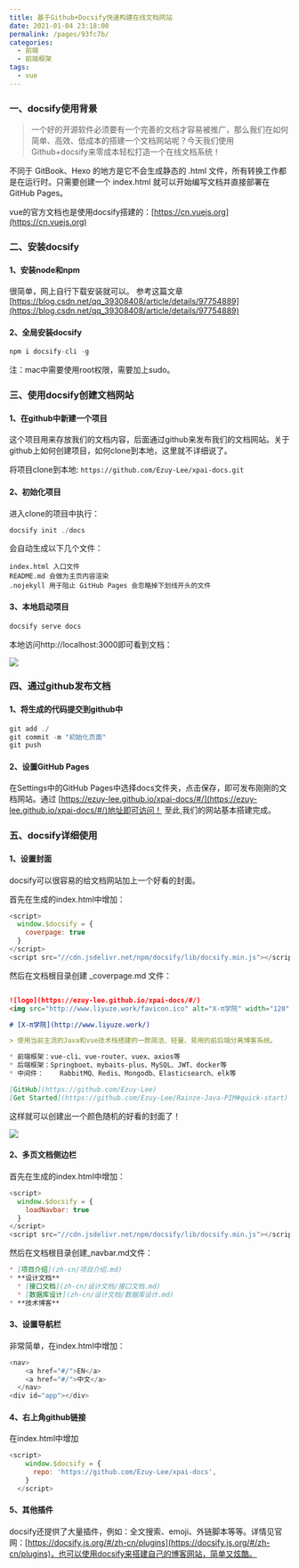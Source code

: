 ```yaml
---
title: 基于Github+Docsify快速构建在线文档网站
date: 2021-01-04 23:18:00
permalink: /pages/93fc7b/
categories:
  - 前端
  - 前端框架
tags:
  - vue
---
```


### 一、docsify使用背景
>一个好的开源软件必须要有一个完善的文档才容易被推广，那么我们在如何简单、高效、低成本的搭建一个文档网站呢？今天我们使用Github+docsify来零成本轻松打造一个在线文档系统！

不同于 GitBook、Hexo 的地方是它不会生成静态的 .html 文件，所有转换工作都是在运行时。只需要创建一个 index.html 就可以开始编写文档并直接部署在 GitHub Pages。

vue的官方文档也是使用docsify搭建的：[https://cn.vuejs.org](https://cn.vuejs.org)

### 二、安装docsify

#### 1、安装node和npm

 很简单，网上自行下载安装就可以。
 参考这篇文章[https://blog.csdn.net/qq_39308408/article/details/97754889](https://blog.csdn.net/qq_39308408/article/details/97754889) 

#### 2、全局安装docsify
```js
npm i docsify-cli -g
```
注：mac中需要使用root权限，需要加上sudo。

### 三、使用docsify创建文档网站

#### 1、在github中新建一个项目

这个项目用来存放我们的文档内容，后面通过github来发布我们的文档网站。关于github上如何创建项目，如何clone到本地，这里就不详细说了。

将项目clone到本地:  `https://github.com/Ezuy-Lee/xpai-docs.git`
#### 2、初始化项目

进入clone的项目中执行：
    
```js
docsify init ./docs
```

会自动生成以下几个文件：
    
```text
index.html 入口文件
README.md 会做为主页内容渲染
.nojekyll 用于阻止 GitHub Pages 会忽略掉下划线开头的文件
```
#### 3、本地启动项目
```js
docsify serve docs
```

本地访问http://localhost:3000即可看到文档：

![](https://cdn.jsdelivr.net/gh/Ezuy-Lee/RainzeDrawingBed/media/wordimage001.png)

### 四、通过github发布文档


#### 1、将生成的代码提交到github中
```js
git add ./
git commit -m "初始化页面"
git push
```
#### 2、设置GitHub Pages

在Settings中的GitHub Pages中选择docs文件夹，点击保存，即可发布刚刚的文档网站。通过 [https://ezuy-lee.github.io/xpai-docs/#/](https://ezuy-lee.github.io/xpai-docs/#/)地址即可访问！
至此,我们的网站基本搭建完成。

### 五、docsify详细使用

#### 1、设置封面
docsify可以很容易的给文档网站加上一个好看的封面。
    
首先在生成的index.html中增加：
```js
<script>
  window.$docsify = {
    coverpage: true
  }
</script>
<script src="//cdn.jsdelivr.net/npm/docsify/lib/docsify.min.js"></script>
```

然后在文档根目录创建 _coverpage.md 文件：
```md

![logo](https://ezuy-lee.github.io/xpai-docs/#/)
<img src="http://www.liyuze.work/favicon.ico" alt="X-π学院" width="120" height="120" align="bottom"　border-radius:2em/>

# [X-π学院](http://www.liyuze.work/)

> 使用当前主流的Java和vue技术栈搭建的一款简洁、轻量、易用的前后端分离博客系统。

* 前端框架：vue-cli、vue-router、vuex、axios等
* 后端框架：Springboot、mybaits-plus、MySQL、JWT、docker等
* 中间件：    RabbitMQ、Redis、Mongodb、Elasticsearch、elk等

[GitHub](https://github.com/Ezuy-Lee)
[Get Started](https://github.com/Ezuy-Lee/Rainze-Java-PIM#quick-start)
```

这样就可以创建出一个颜色随机的好看的封面了！

![](https://cdn.jsdelivr.net/gh/Ezuy-Lee/RainzeDrawingBed/media/wordimage001.png)


#### 2、多页文档侧边栏

首先在生成的index.html中增加：
```js
<script>
  window.$docsify = {
    loadNavbar: true
  }
</script>
<script src="//cdn.jsdelivr.net/npm/docsify/lib/docsify.min.js"></script>
```

然后在文档根目录创建_navbar.md文件：
```md
* [项目介绍](zh-cn/项目介绍.md)
* **设计文档**
  * [接口文档](zh-cn/设计文档/接口文档.md)
  * [数据库设计](zh-cn/设计文档/数据库设计.md)
* **技术博客**
```

#### 3、设置导航栏

非常简单，在index.html中增加：
```js
<nav>
    <a href="#/">EN</a>
    <a href="#/">中文</a>
  </nav>
<div id="app"></div>
```

#### 4、右上角github链接

在index.html中增加
```js
<script>
    window.$docsify = {
      repo: 'https://github.com/Ezuy-Lee/xpai-docs',
    }
  </script>
```

#### 5、其他插件

docsify还提供了大量插件，例如：全文搜索、emoji、外链脚本等等。详情见官网：[https://docsify.js.org/#/zh-cn/plugins](https://docsify.js.org/#/zh-cn/plugins)，也可以使用docsify来搭建自己的博客网站，简单又炫酷。